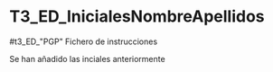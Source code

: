 # T3_ED_InicialesNombreApellidos

#t3_ED_"PGP"
Fichero de instrucciones

Se han añadido las inciales anteriormente
